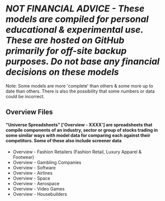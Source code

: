 # *NOT FINANCIAL ADVICE - These models are compiled for personal educational & experimental use. These are hosted on GitHub primarily for off-site backup purposes. Do not base any financial decisions on these models*


Note: Some models are more 'complete' than others & some more up to date than others. There is also the possibility that some numbers or data could be incorrect.


## Overview Files
#### "Universe Spreadsheets" ['Overview - XXXX'] are spreadsheets that compile components of an industry, sector or group of stocks trading in some similar ways with model data for comparing each against their competitors. Some of these also include screener data
- Overview - Fashion Retailers (Fashion Retail, Luxury Apparel & Footwear)
- Overview - Gambling Companies
- Overview - Software
- Overview - Airlines
- Overview - Space
- Overview - Aerospace
- Overview - Video Games
- Overview - Housebuilders
